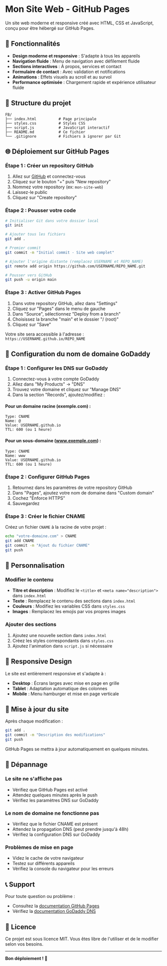 # Mon Site Web - GitHub Pages

Un site web moderne et responsive créé avec HTML, CSS et JavaScript, conçu pour être hébergé sur GitHub Pages.

## 🚀 Fonctionnalités

- **Design moderne et responsive** : S'adapte à tous les appareils
- **Navigation fluide** : Menu de navigation avec défilement fluide
- **Sections interactives** : À propos, services et contact
- **Formulaire de contact** : Avec validation et notifications
- **Animations** : Effets visuels au scroll et au survol
- **Performance optimisée** : Chargement rapide et expérience utilisateur fluide

## 📁 Structure du projet

```
FB/
├── index.html          # Page principale
├── styles.css          # Styles CSS
├── script.js           # JavaScript interactif
├── README.md           # Ce fichier
└── .gitignore          # Fichiers à ignorer par Git
```

## 🌐 Déploiement sur GitHub Pages

### Étape 1 : Créer un repository GitHub

1. Allez sur [GitHub](https://github.com) et connectez-vous
2. Cliquez sur le bouton "+" puis "New repository"
3. Nommez votre repository (ex: `mon-site-web`)
4. Laissez-le public
5. Cliquez sur "Create repository"

### Étape 2 : Pousser votre code

```bash
# Initialiser Git dans votre dossier local
git init

# Ajouter tous les fichiers
git add .

# Premier commit
git commit -m "Initial commit - Site web complet"

# Ajouter l'origine distante (remplacez USERNAME et REPO_NAME)
git remote add origin https://github.com/USERNAME/REPO_NAME.git

# Pousser vers GitHub
git push -u origin main
```

### Étape 3 : Activer GitHub Pages

1. Dans votre repository GitHub, allez dans "Settings"
2. Cliquez sur "Pages" dans le menu de gauche
3. Dans "Source", sélectionnez "Deploy from a branch"
4. Choisissez la branche "main" et le dossier "/ (root)"
5. Cliquez sur "Save"

Votre site sera accessible à l'adresse : `https://USERNAME.github.io/REPO_NAME`

## 🔗 Configuration du nom de domaine GoDaddy

### Étape 1 : Configurer les DNS sur GoDaddy

1. Connectez-vous à votre compte GoDaddy
2. Allez dans "My Products" → "DNS"
3. Trouvez votre domaine et cliquez sur "Manage DNS"
4. Dans la section "Records", ajoutez/modifiez :

#### Pour un domaine racine (exemple.com) :
```
Type: CNAME
Name: @
Value: USERNAME.github.io
TTL: 600 (ou 1 heure)
```

#### Pour un sous-domaine (www.exemple.com) :
```
Type: CNAME
Name: www
Value: USERNAME.github.io
TTL: 600 (ou 1 heure)
```

### Étape 2 : Configurer GitHub Pages

1. Retournez dans les paramètres de votre repository GitHub
2. Dans "Pages", ajoutez votre nom de domaine dans "Custom domain"
3. Cochez "Enforce HTTPS"
4. Sauvegardez

### Étape 3 : Créer le fichier CNAME

Créez un fichier `CNAME` à la racine de votre projet :

```bash
echo "votre-domaine.com" > CNAME
git add CNAME
git commit -m "Ajout du fichier CNAME"
git push
```

## 🎨 Personnalisation

### Modifier le contenu

- **Titre et description** : Modifiez le `<title>` et `<meta name="description">` dans `index.html`
- **Texte** : Remplacez le contenu des sections dans `index.html`
- **Couleurs** : Modifiez les variables CSS dans `styles.css`
- **Images** : Remplacez les emojis par vos propres images

### Ajouter des sections

1. Ajoutez une nouvelle section dans `index.html`
2. Créez les styles correspondants dans `styles.css`
3. Ajoutez l'animation dans `script.js` si nécessaire

## 📱 Responsive Design

Le site est entièrement responsive et s'adapte à :
- **Desktop** : Écrans larges avec mise en page en grille
- **Tablet** : Adaptation automatique des colonnes
- **Mobile** : Menu hamburger et mise en page verticale

## 🚀 Mise à jour du site

Après chaque modification :

```bash
git add .
git commit -m "Description des modifications"
git push
```

GitHub Pages se mettra à jour automatiquement en quelques minutes.

## 🔧 Dépannage

### Le site ne s'affiche pas
- Vérifiez que GitHub Pages est activé
- Attendez quelques minutes après le push
- Vérifiez les paramètres DNS sur GoDaddy

### Le nom de domaine ne fonctionne pas
- Vérifiez que le fichier CNAME est présent
- Attendez la propagation DNS (peut prendre jusqu'à 48h)
- Vérifiez la configuration DNS sur GoDaddy

### Problèmes de mise en page
- Videz le cache de votre navigateur
- Testez sur différents appareils
- Vérifiez la console du navigateur pour les erreurs

## 📞 Support

Pour toute question ou problème :
- Consultez la [documentation GitHub Pages](https://docs.github.com/en/pages)
- Vérifiez la [documentation GoDaddy DNS](https://www.godaddy.com/help)

## 📄 Licence

Ce projet est sous licence MIT. Vous êtes libre de l'utiliser et de le modifier selon vos besoins.

---

**Bon déploiement ! 🎉**

